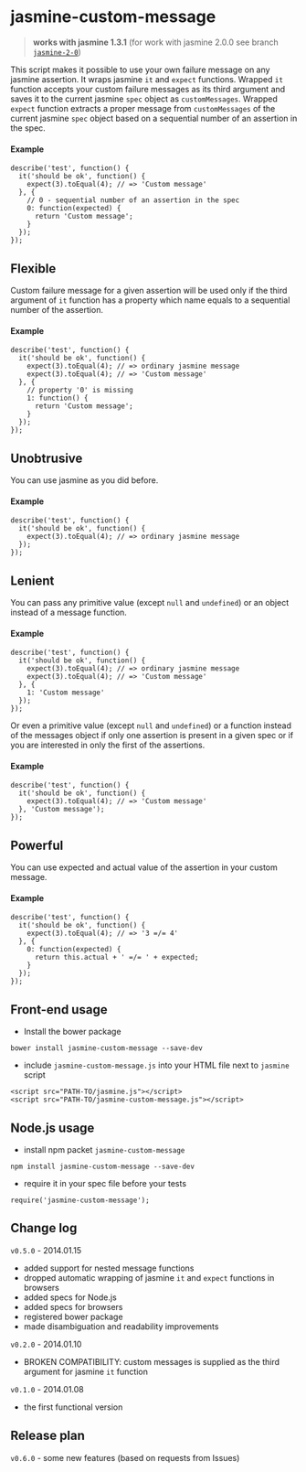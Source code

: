jasmine-custom-message
======================
> **works with jasmine 1.3.1** (for work with jasmine 2.0.0 see branch [`jasmine-2-0`](https://github.com/avrelian/jasmine-custom-message/tree/jasmine-2-0))



This script makes it possible to use your own failure message on any jasmine assertion. It wraps jasmine `it` and `expect` functions. Wrapped `it` function accepts your custom failure messages as its third argument and saves it to the current jasmine `spec` object as `customMessages`. Wrapped `expect` function extracts a proper message from `customMessages` of the current jasmine `spec` object based on a sequential number of an assertion in the spec.

#### Example

```
describe('test', function() {
  it('should be ok', function() {
    expect(3).toEqual(4); // => 'Custom message'
  }, {
    // 0 - sequential number of an assertion in the spec
    0: function(expected) {
      return 'Custom message';
    }
  });
});
```

## Flexible

Custom failure message for a given assertion will be used only if the third argument of `it` function has a property which name equals to a sequential number of the assertion.

#### Example

```
describe('test', function() {
  it('should be ok', function() {
    expect(3).toEqual(4); // => ordinary jasmine message
    expect(3).toEqual(4); // => 'Custom message'
  }, {
    // property '0' is missing
    1: function() {
      return 'Custom message';
    }
  });
});
```

## Unobtrusive

You can use jasmine as you did before.

#### Example

```
describe('test', function() {
  it('should be ok', function() {
    expect(3).toEqual(4); // => ordinary jasmine message
  });
});
```

## Lenient

You can pass any primitive value (except `null` and `undefined`) or an object instead of a message function.

#### Example

```
describe('test', function() {
  it('should be ok', function() {
    expect(3).toEqual(4); // => ordinary jasmine message
    expect(3).toEqual(4); // => 'Custom message'
  }, {
    1: 'Custom message'
  });
});
```

Or even a primitive value (except `null` and `undefined`) or a function instead of the messages object if only one assertion is present in a given spec or if you are interested in only the first of the assertions.

#### Example

```
describe('test', function() {
  it('should be ok', function() {
    expect(3).toEqual(4); // => 'Custom message'
  }, 'Custom message');
});
```

## Powerful

You can use expected and actual value of the assertion in your custom message.

#### Example

```
describe('test', function() {
  it('should be ok', function() {
    expect(3).toEqual(4); // => '3 =/= 4'
  }, {
    0: function(expected) {
      return this.actual + ' =/= ' + expected;
    }
  });
});
```

## Front-end usage
  * Install the bower package
```
bower install jasmine-custom-message --save-dev
```

  * include `jasmine-custom-message.js` into your HTML file next to `jasmine` script  
```
<script src="PATH-TO/jasmine.js"></script>
<script src="PATH-TO/jasmine-custom-message.js"></script>
```


## Node.js usage

 *  install npm packet `jasmine-custom-message`
```
npm install jasmine-custom-message --save-dev
```

 *  require it in your spec file before your tests
```
require('jasmine-custom-message');
```

## Change log

`v0.5.0` - 2014.01.15
  * added support for nested message functions
  * dropped automatic wrapping of jasmine `it` and `expect` functions in browsers
  * added specs for Node.js
  * added specs for browsers
  * registered bower package
  * made disambiguation and readability improvements

`v0.2.0` - 2014.01.10
  * BROKEN COMPATIBILITY: custom messages is supplied as the third argument for jasmine `it` function

`v0.1.0` - 2014.01.08
  * the first functional version  


## Release plan

`v0.6.0` - some new features (based on requests from Issues)
